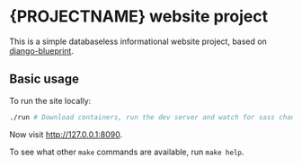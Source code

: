 {PROJECTNAME} website project
===

This is a simple databaseless informational website project, based on
[django-blueprint](https://github.com/ubuntudesign/django-blueprint).

Basic usage
---

To run the site locally:

``` bash
./run # Download containers, run the dev server and watch for sass changes
```

Now visit <http://127.0.0.1:8090>.

To see what other `make` commands are available, run `make help`.
